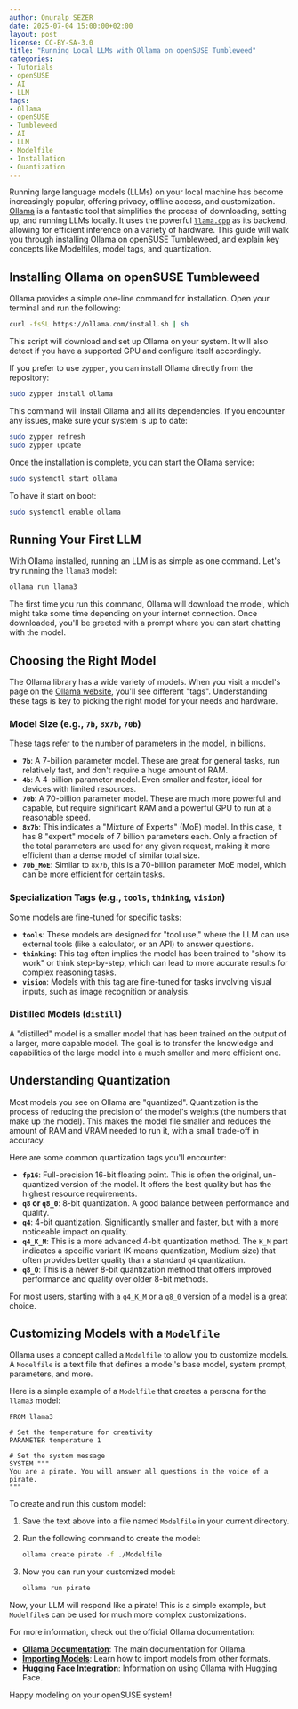 ```yaml
---
author: Onuralp SEZER
date: 2025-07-04 15:00:00+02:00
layout: post
license: CC-BY-SA-3.0
title: "Running Local LLMs with Ollama on openSUSE Tumbleweed"
categories:
- Tutorials
- openSUSE
- AI
- LLM
tags:
- Ollama
- openSUSE
- Tumbleweed
- AI
- LLM
- Modelfile
- Installation
- Quantization
---
```


Running large language models (LLMs) on your local machine has become increasingly popular, offering privacy, offline access, and customization. [Ollama](https://build.opensuse.org/package/show/openSUSE%3AFactory/ollama) is a fantastic tool that simplifies the process of downloading, setting up, and running LLMs locally. It uses the powerful [`llama.cpp`](https://build.opensuse.org/package/show/openSUSE%3AFactory/llamacpp) as its backend, allowing for efficient inference on a variety of hardware. This guide will walk you through installing Ollama on openSUSE Tumbleweed, and explain key concepts like Modelfiles, model tags, and quantization.

## Installing Ollama on openSUSE Tumbleweed

Ollama provides a simple one-line command for installation. Open your terminal and run the following:

```bash
curl -fsSL https://ollama.com/install.sh | sh
```

This script will download and set up Ollama on your system. It will also detect if you have a supported GPU and configure itself accordingly.

If you prefer to use `zypper`, you can install Ollama directly from the repository:

```bash
sudo zypper install ollama
```

This command will install Ollama and all its dependencies. If you encounter any issues, make sure your system is up to date:

```bash
sudo zypper refresh
sudo zypper update
```

Once the installation is complete, you can start the Ollama service:

```bash
sudo systemctl start ollama
```

To have it start on boot:

```bash
sudo systemctl enable ollama
```

## Running Your First LLM

With Ollama installed, running an LLM is as simple as one command. Let's try running the `llama3` model:

```bash
ollama run llama3
```

The first time you run this command, Ollama will download the model, which might take some time depending on your internet connection. Once downloaded, you'll be greeted with a prompt where you can start chatting with the model.

## Choosing the Right Model

The Ollama library has a wide variety of models. When you visit a model's page on the [Ollama website](https://ollama.com/library), you'll see different "tags". Understanding these tags is key to picking the right model for your needs and hardware.

### Model Size (e.g., `7b`, `8x7b`, `70b`)

These tags refer to the number of parameters in the model, in billions.

* **`7b`**: A 7-billion parameter model. These are great for general tasks, run relatively fast, and don't require a huge amount of RAM.
* **`4b`**: A 4-billion parameter model. Even smaller and faster, ideal for devices with limited resources.
* **`70b`**: A 70-billion parameter model. These are much more powerful and capable, but require significant RAM and a powerful GPU to run at a reasonable speed.
* **`8x7b`**: This indicates a "Mixture of Experts" (MoE) model. In this case, it has 8 "expert" models of 7 billion parameters each. Only a fraction of the total parameters are used for any given request, making it more efficient than a dense model of similar total size.
* **`70b_MoE`**: Similar to `8x7b`, this is a 70-billion parameter MoE model, which can be more efficient for certain tasks.


### Specialization Tags (e.g., `tools`, `thinking`, `vision`)

Some models are fine-tuned for specific tasks:

* **`tools`**: These models are designed for "tool use," where the LLM can use external tools (like a calculator, or an API) to answer questions.
* **`thinking`**: This tag often implies the model has been trained to "show its work" or think step-by-step, which can lead to more accurate results for complex reasoning tasks.
* **`vision`**: Models with this tag are fine-tuned for tasks involving visual inputs, such as image recognition or analysis.

### Distilled Models (`distill`)

A "distilled" model is a smaller model that has been trained on the output of a larger, more capable model. The goal is to transfer the knowledge and capabilities of the large model into a much smaller and more efficient one.

## Understanding Quantization

Most models you see on Ollama are "quantized". Quantization is the process of reducing the precision of the model's weights (the numbers that make up the model). This makes the model file smaller and reduces the amount of RAM and VRAM needed to run it, with a small trade-off in accuracy.

Here are some common quantization tags you'll encounter:

* **`fp16`**: Full-precision 16-bit floating point. This is often the original, un-quantized version of the model. It offers the best quality but has the highest resource requirements.
* **`q8` or `q8_0`**: 8-bit quantization. A good balance between performance and quality.
* **`q4`**: 4-bit quantization. Significantly smaller and faster, but with a more noticeable impact on quality.
* **`q4_K_M`**: This is a more advanced 4-bit quantization method. The `K_M` part indicates a specific variant (K-means quantization, Medium size) that often provides better quality than a standard `q4` quantization.
* **`q8_O`**: This is a newer 8-bit quantization method that offers improved performance and quality over older 8-bit methods.

For most users, starting with a `q4_K_M` or a `q8_0` version of a model is a great choice.

## Customizing Models with a `Modelfile`

Ollama uses a concept called a `Modelfile` to allow you to customize models. A `Modelfile` is a text file that defines a model's base model, system prompt, parameters, and more.

Here is a simple example of a `Modelfile` that creates a persona for the `llama3` model:

```text
FROM llama3

# Set the temperature for creativity
PARAMETER temperature 1

# Set the system message
SYSTEM """
You are a pirate. You will answer all questions in the voice of a pirate.
"""
```

To create and run this custom model:

1. Save the text above into a file named `Modelfile` in your current directory.
2. Run the following command to create the model:

    ```bash
    ollama create pirate -f ./Modelfile
    ```

3. Now you can run your customized model:

    ```bash
    ollama run pirate
    ```

Now, your LLM will respond like a pirate! This is a simple example, but `Modelfile`s can be used for much more complex customizations.

For more information, check out the official Ollama documentation:

* **[Ollama Documentation](https://github.com/ollama/ollama/tree/main/docs)**: The main documentation for Ollama.
* **[Importing Models](https://github.com/ollama/ollama/blob/main/docs/import.md)**: Learn how to import models from other formats.
* **[Hugging Face Integration](https://huggingface.co/docs/hub/en/ollama)**: Information on using Ollama with Hugging Face.

Happy modeling on your openSUSE system!

